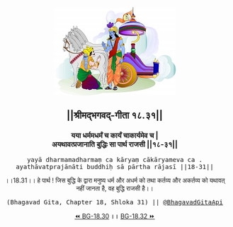 <center><img src="../../asset/BG.png" alt="#API #bhagavadgitaapi #slok #nodejs #js #api #gitaapi #krishna #hinduism #vedic #ISKCON #shreemadbhagavadgita #technology"/>
<h2>||श्रीमद्‍भगवद्‍-गीता १८.३१||</h2>
<h3>यया धर्ममधर्मं च कार्यं चाकार्यमेव च |<br/>अयथावत्प्रजानाति बुद्धिः सा पार्थ राजसी ||१८-३१||</h3>
<pre>yayā dharmamadharmaṃ ca kāryaṃ cākāryameva ca .<br/>ayathāvatprajānāti buddhiḥ sā pārtha rājasī ||18-31||</pre>
<p>।।18.31।। हे पार्थ ! जिस बुद्धि के द्वारा मनुष्य धर्म और अधर्म को तथा कर्तव्य और अकर्तव्य को यथावत् नहीं जानता है, वह बुद्धि राजसी है।।</p>
<pre>(Bhagavad Gita, Chapter 18, Shloka 31) || <a href="https://twitter.com/bhagavadgitaapi">@BhagavadGitaApi</a></pre><a href="../../18/30">⏪  BG-18.30</a><b>        ।।        </b><a href="../../18/32">BG-18.32  ⏩</a></center>